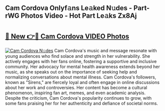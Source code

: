 ## Cam Cordova Onlyf𝚊ns Le𝚊ked N𝚞des - Part-rWG Photos Video - Hot Part Le𝚊ks Zx8Aj

# <h2><a href="http://ab12946.deff.icu/?id=Cam+Cordova">🔗 New 👉🔴 Cam Cordova VIDEO Photos</a></h2>

[![Cam Cordova N𝚞des](https://i.imgur.com/rIISA9y.gif)](http://ab12946.deff.icu/?id=Cam+Cordova)
Cam Cordova's music and message resonate with young audiences who find solace and strength in her vulnerability. She actively engages with her fans online, fostering a supportive and inclusive community. Her advocacy for mental health awareness extends beyond her music, as she speaks out on the importance of seeking help and normalizing conversations about mental illness. Cam Cordova's followers, known as "Sirens," are fiercely loyal and often engage in online discussions about her work and controversies. Her content has become a cultural phenomenon, inspiring fan art, memes, and even academic analysis. Despite the criticism, Cam Cordova's popularity continues to grow, with some fans praising her for her authenticity and defiance of societal norms.
